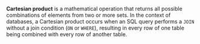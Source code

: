 **Cartesian product** is a mathematical operation that returns all possible combinations of elements from two or more sets. In the context of databases, a Cartesian product occurs when an SQL query performs a `JOIN` without a join condition (`ON` or `WHERE`), resulting in every row of one table being combined with every row of another table.

